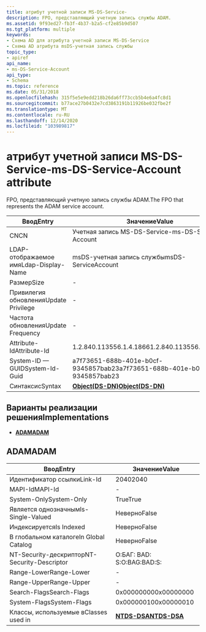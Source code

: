 ```yaml
---
title: атрибут учетной записи MS-DS-Service-
description: FPO, представляющий учетную запись службы ADAM.
ms.assetid: 9f93ed27-fb3f-4b37-b2a5-cf2e85b9d507
ms.tgt_platform: multiple
keywords:
- Схема AD для атрибута учетной записи MS-DS-Service
- Схема AD атрибута msDS-учетная запись службы
topic_type:
- apiref
api_name:
- ms-DS-Service-Account
api_type:
- Schema
ms.topic: reference
ms.date: 05/31/2018
ms.openlocfilehash: 315f5e5e9edd218b26da6ff73ccb5b4e6a4fc8d1
ms.sourcegitcommit: b77ace27b0432e7cd3863191b11926be032fbe2f
ms.translationtype: MT
ms.contentlocale: ru-RU
ms.lasthandoff: 12/14/2020
ms.locfileid: "103989817"
---
```

# <a name="ms-ds-service-account-attribute"></a><span data-ttu-id="ed8d5-105">атрибут учетной записи MS-DS-Service-</span><span class="sxs-lookup"><span data-stu-id="ed8d5-105">ms-DS-Service-Account attribute</span></span>

<span data-ttu-id="ed8d5-106">FPO, представляющий учетную запись службы ADAM.</span><span class="sxs-lookup"><span data-stu-id="ed8d5-106">The FPO that represents the ADAM service account.</span></span>



| <span data-ttu-id="ed8d5-107">Ввод</span><span class="sxs-lookup"><span data-stu-id="ed8d5-107">Entry</span></span> | <span data-ttu-id="ed8d5-108">Значение</span><span class="sxs-lookup"><span data-stu-id="ed8d5-108">Value</span></span> |
|-------------------|-----------------------------------------|
| <span data-ttu-id="ed8d5-109">CN</span><span class="sxs-lookup"><span data-stu-id="ed8d5-109">CN</span></span>                | <span data-ttu-id="ed8d5-110">Учетная запись MS-DS-Service-</span><span class="sxs-lookup"><span data-stu-id="ed8d5-110">ms-DS-Service-Account</span></span>                   |
| <span data-ttu-id="ed8d5-111">LDAP-отображаемое имя</span><span class="sxs-lookup"><span data-stu-id="ed8d5-111">Ldap-Display-Name</span></span> | <span data-ttu-id="ed8d5-112">msDS-учетная запись службы</span><span class="sxs-lookup"><span data-stu-id="ed8d5-112">msDS-ServiceAccount</span></span>                     |
| <span data-ttu-id="ed8d5-113">Размер</span><span class="sxs-lookup"><span data-stu-id="ed8d5-113">Size</span></span>              | \-                                      |
| <span data-ttu-id="ed8d5-114">Привилегия обновления</span><span class="sxs-lookup"><span data-stu-id="ed8d5-114">Update Privilege</span></span>  | \-                                      |
| <span data-ttu-id="ed8d5-115">Частота обновления</span><span class="sxs-lookup"><span data-stu-id="ed8d5-115">Update Frequency</span></span>  | \-                                      |
| <span data-ttu-id="ed8d5-116">Attribute-Id</span><span class="sxs-lookup"><span data-stu-id="ed8d5-116">Attribute-Id</span></span>      | <span data-ttu-id="ed8d5-117">1.2.840.113556.1.4.1866</span><span class="sxs-lookup"><span data-stu-id="ed8d5-117">1.2.840.113556.1.4.1866</span></span>                 |
| <span data-ttu-id="ed8d5-118">System-ID — GUID</span><span class="sxs-lookup"><span data-stu-id="ed8d5-118">System-Id-Guid</span></span>    | <span data-ttu-id="ed8d5-119">a7f73651-688b-401e-b0cf-9345857bab23</span><span class="sxs-lookup"><span data-stu-id="ed8d5-119">a7f73651-688b-401e-b0cf-9345857bab23</span></span>    |
| <span data-ttu-id="ed8d5-120">Синтаксис</span><span class="sxs-lookup"><span data-stu-id="ed8d5-120">Syntax</span></span>            | [<span data-ttu-id="ed8d5-121">**Object(DS-DN)**</span><span class="sxs-lookup"><span data-stu-id="ed8d5-121">**Object(DS-DN)**</span></span>](s-object-ds-dn.md) |



## <a name="implementations"></a><span data-ttu-id="ed8d5-122">Варианты реализации решения</span><span class="sxs-lookup"><span data-stu-id="ed8d5-122">Implementations</span></span>

-   [<span data-ttu-id="ed8d5-123">**ADAM**</span><span class="sxs-lookup"><span data-stu-id="ed8d5-123">**ADAM**</span></span>](#adam)

## <a name="adam"></a><span data-ttu-id="ed8d5-124">ADAM</span><span class="sxs-lookup"><span data-stu-id="ed8d5-124">ADAM</span></span>



| <span data-ttu-id="ed8d5-125">Ввод</span><span class="sxs-lookup"><span data-stu-id="ed8d5-125">Entry</span></span> | <span data-ttu-id="ed8d5-126">Значение</span><span class="sxs-lookup"><span data-stu-id="ed8d5-126">Value</span></span> |
|------------------------|------------------------------------------|
| <span data-ttu-id="ed8d5-127">Идентификатор ссылки</span><span class="sxs-lookup"><span data-stu-id="ed8d5-127">Link-Id</span></span>                | <span data-ttu-id="ed8d5-128">2040</span><span class="sxs-lookup"><span data-stu-id="ed8d5-128">2040</span></span>                                     |
| <span data-ttu-id="ed8d5-129">MAPI-Id</span><span class="sxs-lookup"><span data-stu-id="ed8d5-129">MAPI-Id</span></span>                | \-                                       |
| <span data-ttu-id="ed8d5-130">System-Only</span><span class="sxs-lookup"><span data-stu-id="ed8d5-130">System-Only</span></span>            | <span data-ttu-id="ed8d5-131">True</span><span class="sxs-lookup"><span data-stu-id="ed8d5-131">True</span></span>                                     |
| <span data-ttu-id="ed8d5-132">Является однозначным</span><span class="sxs-lookup"><span data-stu-id="ed8d5-132">Is-Single-Valued</span></span>       | <span data-ttu-id="ed8d5-133">Неверно</span><span class="sxs-lookup"><span data-stu-id="ed8d5-133">False</span></span>                                    |
| <span data-ttu-id="ed8d5-134">Индексируется</span><span class="sxs-lookup"><span data-stu-id="ed8d5-134">Is Indexed</span></span>             | <span data-ttu-id="ed8d5-135">Неверно</span><span class="sxs-lookup"><span data-stu-id="ed8d5-135">False</span></span>                                    |
| <span data-ttu-id="ed8d5-136">В глобальном каталоге</span><span class="sxs-lookup"><span data-stu-id="ed8d5-136">In Global Catalog</span></span>      | <span data-ttu-id="ed8d5-137">Неверно</span><span class="sxs-lookup"><span data-stu-id="ed8d5-137">False</span></span>                                    |
| <span data-ttu-id="ed8d5-138">NT-Security-дескриптор</span><span class="sxs-lookup"><span data-stu-id="ed8d5-138">NT-Security-Descriptor</span></span> | <span data-ttu-id="ed8d5-139">О:БАГ: BAD: S:</span><span class="sxs-lookup"><span data-stu-id="ed8d5-139">O:BAG:BAD:S:</span></span>                             |
| <span data-ttu-id="ed8d5-140">Range-Lower</span><span class="sxs-lookup"><span data-stu-id="ed8d5-140">Range-Lower</span></span>            | \-                                       |
| <span data-ttu-id="ed8d5-141">Range-Upper</span><span class="sxs-lookup"><span data-stu-id="ed8d5-141">Range-Upper</span></span>            | \-                                       |
| <span data-ttu-id="ed8d5-142">Search-Flags</span><span class="sxs-lookup"><span data-stu-id="ed8d5-142">Search-Flags</span></span>           | <span data-ttu-id="ed8d5-143">0x00000000</span><span class="sxs-lookup"><span data-stu-id="ed8d5-143">0x00000000</span></span>                               |
| <span data-ttu-id="ed8d5-144">System-Flags</span><span class="sxs-lookup"><span data-stu-id="ed8d5-144">System-Flags</span></span>           | <span data-ttu-id="ed8d5-145">0x00000010</span><span class="sxs-lookup"><span data-stu-id="ed8d5-145">0x00000010</span></span>                               |
| <span data-ttu-id="ed8d5-146">Классы, используемые в</span><span class="sxs-lookup"><span data-stu-id="ed8d5-146">Classes used in</span></span>        | [<span data-ttu-id="ed8d5-147">**NTDS-DSA**</span><span class="sxs-lookup"><span data-stu-id="ed8d5-147">**NTDS-DSA**</span></span>](c-ntdsdsa.md)<br/> |



 

 





